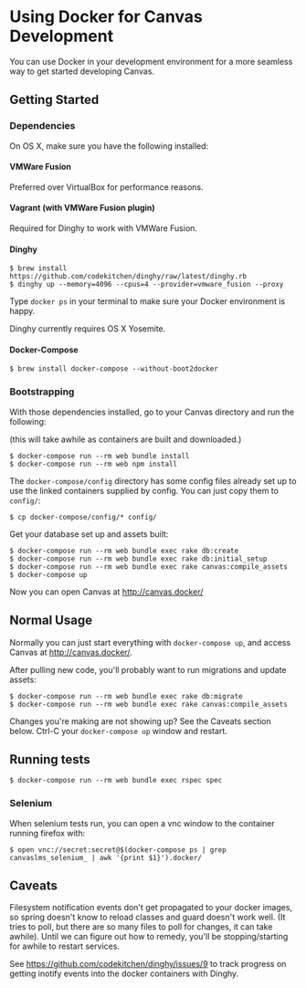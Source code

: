 # Using Docker for Canvas Development

You can use Docker in your development environment for a more seamless
way to get started developing Canvas.

## Getting Started

### Dependencies

On OS X, make sure you have the following installed:

#### VMWare Fusion

Preferred over VirtualBox for performance reasons.

#### Vagrant (with VMWare Fusion plugin)

Required for Dinghy to work with VMWare Fusion.

#### Dinghy

```
$ brew install https://github.com/codekitchen/dinghy/raw/latest/dinghy.rb
$ dinghy up --memory=4096 --cpus=4 --provider=vmware_fusion --proxy
```

Type `docker ps` in your terminal to make sure your Docker environment
is happy.

Dinghy currently requires OS X Yosemite.

#### Docker-Compose

```
$ brew install docker-compose --without-boot2docker
```

### Bootstrapping

With those dependencies installed, go to your Canvas directory and run
the following:

(this will take awhile as containers are built and downloaded.)

```
$ docker-compose run --rm web bundle install
$ docker-compose run --rm web npm install
```

The `docker-compose/config` directory has some config files already set up to use
the linked containers supplied by config. You can just copy them to
`config/`:

```
$ cp docker-compose/config/* config/
```

Get your database set up and assets built:

```
$ docker-compose run --rm web bundle exec rake db:create
$ docker-compose run --rm web bundle exec rake db:initial_setup
$ docker-compose run --rm web bundle exec rake canvas:compile_assets
$ docker-compose up
```

Now you can open Canvas at http://canvas.docker/


## Normal Usage

Normally you can just start everything with `docker-compose up`, and
access Canvas at http://canvas.docker/.

After pulling new code, you'll probably want to run migrations and
update assets:

```
$ docker-compose run --rm web bundle exec rake db:migrate
$ docker-compose run --rm web bundle exec rake canvas:compile_assets
```

Changes you're making are not showing up? See the Caveats section below.
Ctrl-C your `docker-compose up` window and restart.


## Running tests

```
$ docker-compose run --rm web bundle exec rspec spec
```

### Selenium

When selenium tests run, you can open a vnc window to the container
running firefox with:

```
$ open vnc://secret:secret@$(docker-compose ps | grep canvaslms_selenium_ | awk '{print $1}').docker/
```


## Caveats

Filesystem notification events don't get propagated to your docker
images, so spring doesn't know to reload classes and guard doesn't work
well. (It tries to poll, but there are so many files to poll for
changes, it can take awhile). Until we can figure out how to remedy,
you'll be stopping/starting for awhile to restart services.

See https://github.com/codekitchen/dinghy/issues/9 to track progress on
getting inotify events into the docker containers with Dinghy.
